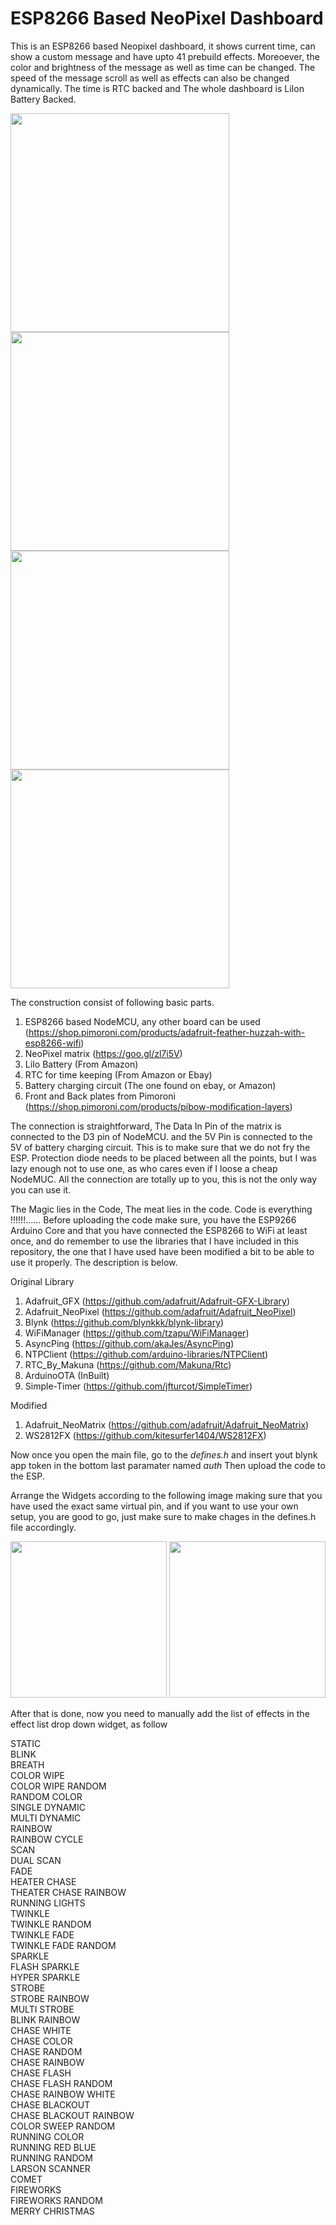 # ESP8266 Based NeoPixel Dashboard

This is an ESP8266 based Neopixel dashboard, it shows current time, can show a custom message and have upto 41 prebuild effects.
Moreoever, the color and brightness of the message as well as time can be changed. The speed of the message scroll as well as effects
can also be changed dynamically. The time is RTC backed and The whole dashboard is LiIon Battery Backed.

<img src="https://github.com/neoxharsh/ESP8266_NeoPixel_Dashboard/blob/master/img/img1.jpg" width="350">
<img src="https://github.com/neoxharsh/ESP8266_NeoPixel_Dashboard/blob/master/img/img2.jpg" width="350">
<img src="https://github.com/neoxharsh/ESP8266_NeoPixel_Dashboard/blob/master/img/img3.jpg" width="350">
<img src="https://github.com/neoxharsh/ESP8266_NeoPixel_Dashboard/blob/master/img/img4.gif" width="350">

The construction consist of following basic parts.

1. ESP8266 based NodeMCU, any other board can be used (https://shop.pimoroni.com/products/adafruit-feather-huzzah-with-esp8266-wifi)
2. NeoPixel matrix (https://goo.gl/zl7i5V)
3. LiIo Battery (From Amazon)
4. RTC for time keeping (From Amazon or Ebay)
5. Battery charging circuit (The one found on ebay, or Amazon)
6. Front and Back plates from Pimoroni (https://shop.pimoroni.com/products/pibow-modification-layers)

The connection is straightforward, The Data In Pin of the matrix is connected to the D3 pin of NodeMCU. and the 5V Pin is connected to the 5V of battery charging circuit. This is to make sure that we do not fry the ESP. Protection diode needs to be placed between all the points, but I was lazy enough not to use one, as who cares even if I loose a cheap NodeMUC. All the connection are totally up to you, this is not the only way you can use it. 

The Magic lies in the Code, The meat lies in the code. Code is everything !!!!!!......
Before uploading the code make sure, you have the ESP9266 Arduino Core and that you have connected the ESP8266 to WiFi at least once, and do remember to use the libraries that I have included in this repository, the one that I have used have been modified a bit to be able to use it properly. The description is below. 

Original Library

1. Adafruit_GFX (https://github.com/adafruit/Adafruit-GFX-Library)
2. Adafruit_NeoPixel (https://github.com/adafruit/Adafruit_NeoPixel)
3. Blynk (https://github.com/blynkkk/blynk-library)
4. WiFiManager (https://github.com/tzapu/WiFiManager)
5. AsyncPing (https://github.com/akaJes/AsyncPing)
6. NTPClient (https://github.com/arduino-libraries/NTPClient)
7. RTC_By_Makuna (https://github.com/Makuna/Rtc)
8. ArduinoOTA (InBuilt)
9. Simple-Timer (https://github.com/jfturcot/SimpleTimer)

Modified

1. Adafruit_NeoMatrix (https://github.com/adafruit/Adafruit_NeoMatrix)
2. WS2812FX (https://github.com/kitesurfer1404/WS2812FX)

Now once you open the main file, go to the _defines.h_ and insert yout blynk app token in the bottom last paramater named _auth_ 
Then upload the code to the ESP. 

Arrange the Widgets according to the following image making sure that you have used the exact same virtual pin, and if you want to use your own setup, you are good to go, just make sure to make chages in the defines.h file accordingly. 

<img src="https://github.com/neoxharsh/ESP8266_NeoPixel_Dashboard/blob/master/img/Blynk%20App%20Setting%20Tab1.PNG" width="250">
<img src="https://github.com/neoxharsh/ESP8266_NeoPixel_Dashboard/blob/master/img/Blynk%20App%20Setting%20Tab2.PNG" width="250">


After that is done, now you need to manually add the list of effects in the effect list drop down widget, as follow

STATIC                   
BLINK                    
BREATH                   
COLOR WIPE               
COLOR WIPE RANDOM        
RANDOM COLOR            
SINGLE DYNAMIC           
MULTI DYNAMIC            
RAINBOW                  
RAINBOW CYCLE            
SCAN                    
DUAL SCAN              
FADE                    
HEATER CHASE           
THEATER CHASE RAINBOW  
RUNNING LIGHTS          
TWINKLE                 
TWINKLE RANDOM          
TWINKLE FADE            
TWINKLE FADE RANDOM     
SPARKLE                 
FLASH SPARKLE           
HYPER SPARKLE           
STROBE                  
STROBE RAINBOW          
MULTI STROBE            
BLINK RAINBOW           
CHASE WHITE             
CHASE COLOR             
CHASE RANDOM            
CHASE RAINBOW           
CHASE FLASH             
CHASE FLASH RANDOM      
CHASE RAINBOW WHITE     
CHASE BLACKOUT          
CHASE BLACKOUT RAINBOW  
COLOR SWEEP RANDOM      
RUNNING COLOR           
RUNNING RED BLUE        
RUNNING RANDOM          
LARSON SCANNER          
COMET                   
FIREWORKS               
FIREWORKS RANDOM        
MERRY CHRISTMAS         
